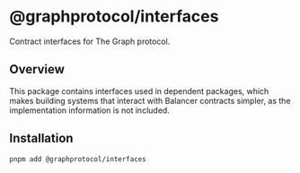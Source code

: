 # @graphprotocol/interfaces

Contract interfaces for The Graph protocol.

## Overview

This package contains interfaces used in dependent packages, which makes building systems that interact with Balancer contracts simpler, as the implementation information is not included.

## Installation

```bash
pnpm add @graphprotocol/interfaces
```
